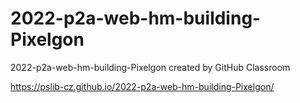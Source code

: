 # 2022-p2a-web-hm-building-Pixelgon
2022-p2a-web-hm-building-Pixelgon created by GitHub Classroom

https://pslib-cz.github.io/2022-p2a-web-hm-building-Pixelgon/

